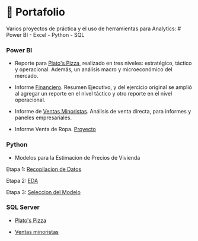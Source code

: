 # 💼 Portafolio   
Varios proyectos de práctica y el uso de herramientas para Analytics:  # Power BI - Excel - Python - SQL


### Power BI

+ Reporte para [Plato's Pizza](https://github.com/EvelynOr/4.Portafolio/tree/main/Pizza%20Challenge), realizado en tres niveles: estratégico, táctico y operacional. Además, un análisis macro y microeconómico del mercado.
    
+ Informe [Financiero](https://github.com/EvelynOr/4.Portafolio/tree/main/Finanzas). Resumen Ejecutivo, y del ejercicio original se amplió al agregar un reporte en el nivel táctico y otro reporte en el nivel operacional.

+ Informe de [Ventas Minoristas](https://github.com/EvelynOr/4.Portafolio/tree/main/Ventas%20Minorista). Análisis de venta directa, para informes y paneles empresariales. 

+ Informe Venta de Ropa. [Proyecto](https://github.com/EvelynOr/4.Portafolio/tree/main/Venta%20de%20Ropa)


### Python

+ Modelos para la Estimacion de Precios de Vivienda

Etapa 1: [Recopilacion de Datos](https://github.com/EvelynOr/Python/tree/main/1.%20Proyectos/1.%20House%20Price%20Prediction)

Etapa 2: [EDA](https://github.com/EvelynOr/Python/blob/main/1.%20Proyectos/1.%20House%20Price%20Prediction/Etapa%202_%20EDA_BostonHousing.ipynb)

Etapa 3: [Seleccion del Modelo](https://github.com/EvelynOr/Python/blob/main/1.%20Proyectos/1.%20House%20Price%20Prediction/Etapa%203_%20SeleccionModelo_BostonHousing%20.ipynb)



### SQL Server

+ [Plato's Pizza](https://github.com/EvelynOr/4.Portafolio/blob/main/Pizza%20Challenge/AnalisisDatos.sql)
   
+ [Ventas minoristas](https://github.com/EvelynOr/SQL/blob/main/2.%20Ventas%20Minorista/VentasMinoristas.sql)
